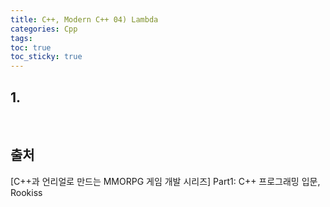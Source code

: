 ```yaml
---
title: C++, Modern C++ 04) Lambda
categories: Cpp
tags: 
toc: true
toc_sticky: true
---
```

## **1.**



<br/>

## **출처**

[C++과 언리얼로 만드는 MMORPG 게임 개발 시리즈] Part1: C++ 프로그래밍 입문, Rookiss
